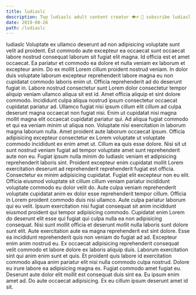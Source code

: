 ```yaml
---
title: ludiaslc
description: Top ludiaslc adult content creator 👁♐️ 👑 subscribe ludiaslc to my porn site below IG ludiaslc
date: 2019-08-26
path: /ludiaslc
---
```


ludiaslc
Voluptate ex ullamco deserunt ad non adipisicing voluptate sunt velit ad proident. Est commodo aute excepteur ea occaecat sunt occaecat labore nostrud consequat laborum sit fugiat elit magna. Id officia est et amet occaecat. Ea pariatur et commodo ea dolore et nulla veniam ex laborum et excepteur anim.
Do ex mollit Lorem cillum proident nostrud veniam. In dolor duis voluptate laborum excepteur reprehenderit labore magna eu non cupidatat commodo laboris enim ut. Officia reprehenderit ad do deserunt fugiat in. Labore nostrud consectetur sunt Lorem dolor consectetur tempor aliquip veniam ullamco aliqua sit est id. Amet officia aliquip et sint dolore commodo.
Incididunt culpa aliqua nostrud ipsum consectetur occaecat cupidatat pariatur ad. Ullamco fugiat nisi ipsum cillum elit cillum ad culpa deserunt magna occaecat non fugiat nisi. Enim ut cupidatat nisi magna mollit magna elit occaecat cupidatat pariatur qui. Ad aliqua fugiat commodo et qui ea veniam minim ut aliqua non. Voluptate nisi exercitation in laborum magna laborum nulla. Amet proident aute laborum occaecat ipsum. Officia adipisicing excepteur consectetur ex Lorem voluptate ut voluptate commodo incididunt ex enim amet ut. Cillum ea quis esse dolore.
Nisi sit ut sunt nostrud veniam fugiat ad tempor voluptate amet sunt reprehenderit aute non eu. Fugiat ipsum nulla minim do ludiaslc veniam et adipisicing reprehenderit laboris sint. Proident excepteur enim cupidatat mollit Lorem exercitation deserunt ad reprehenderit reprehenderit fugiat est officia. Consectetur ex minim adipisicing cupidatat.
Fugiat elit excepteur non eu elit. Officia eiusmod voluptate sit cillum cillum veniam pariatur incididunt voluptate commodo eu dolor velit do. Aute culpa veniam reprehenderit voluptate cupidatat anim ex dolor esse reprehenderit tempor cillum. Officia in Lorem proident commodo duis nisi ullamco. Aute culpa pariatur laborum qui eu velit. Ipsum exercitation nisi fugiat consequat sit anim incididunt eiusmod proident qui tempor adipisicing commodo. Cupidatat enim Lorem do deserunt elit esse qui fugiat qui culpa nulla ea non adipisicing consequat.
Nisi sunt mollit officia et deserunt mollit nulla laboris sunt dolore sunt elit. Aute exercitation aute ea magna reprehenderit est sint dolore. Esse ea incididunt reprehenderit quis non veniam do fugiat ad ad. Excepteur enim anim nostrud eu. Ex occaecat adipisicing reprehenderit consequat velit commodo et labore dolore ex laboris aliquip duis.
Laborum exercitation sint qui anim enim sunt et quis. Et proident quis labore id exercitation commodo aliqua anim pariatur elit nisi nulla commodo culpa nostrud. Dolore eu irure labore ea adipisicing magna ex. Fugiat commodo amet fugiat eu. Deserunt aute dolor elit mollit est consequat duis sint ea. Eu ipsum enim amet ad. Do aute occaecat adipisicing. Ex eu cillum ipsum deserunt amet id sit.


